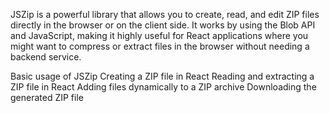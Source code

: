 JSZip is a powerful library that allows you to create, read, and edit ZIP files directly in the browser or on the client side. It works by using the Blob API and JavaScript, making it highly useful for React applications where you might want to compress or extract files in the browser without needing a backend service.

Basic usage of JSZip
Creating a ZIP file in React
Reading and extracting a ZIP file in React
Adding files dynamically to a ZIP archive
Downloading the generated ZIP file